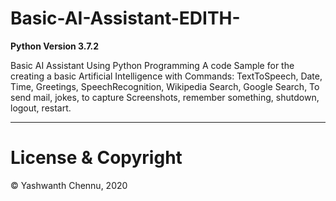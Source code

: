 # Basic-AI-Assistant-EDITH-
**Python Version 3.7.2**


Basic AI Assistant Using Python Programming 
  A code Sample for the creating a basic Artificial Intelligence with Commands:
    TextToSpeech, Date, Time, Greetings, SpeechRecognition, Wikipedia Search, Google Search, To send mail, jokes, to capture Screenshots, remember something, shutdown, logout, restart.
    
---

# License & Copyright
© Yashwanth Chennu, 2020
